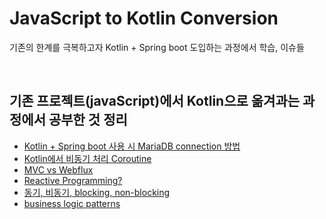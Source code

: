 # JavaScript to Kotlin Conversion
기존의 한계를 극복하고자 Kotlin + Spring boot 도입하는 과정에서 학습, 이슈들

<br>

## 기존 프로젝트(javaScript)에서 Kotlin으로 옮겨과는 과정에서 공부한 것 정리

* [Kotlin + Spring boot 사용 시 MariaDB connection 방법](./studies/springbootwithMariaDB.md)
* [Kotlin에서 비동기 처리 Coroutine](./studies/aboutCoroutine.md)
* [MVC vs Webflux](./studies/mvcvswebflux.md)
* [Reactive Programming?](./studies/reactive.md)
* [동기, 비동기, blocking, non-blocking](./studies/syncAsyncBlock.md)
* [business logic patterns](./studies/logicPatterns.md)

